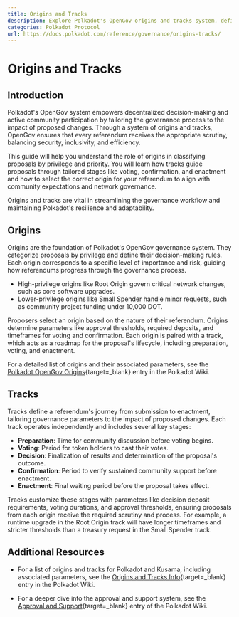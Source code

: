 ```yaml
---
title: Origins and Tracks
description: Explore Polkadot's OpenGov origins and tracks system, defining privilege levels, decision processes, and tailored pathways for network proposals.
categories: Polkadot Protocol
url: https://docs.polkadot.com/reference/governance/origins-tracks/
---
```


# Origins and Tracks

## Introduction

Polkadot's OpenGov system empowers decentralized decision-making and active community participation by tailoring the governance process to the impact of proposed changes. Through a system of origins and tracks, OpenGov ensures that every referendum receives the appropriate scrutiny, balancing security, inclusivity, and efficiency.

This guide will help you understand the role of origins in classifying proposals by privilege and priority. You will learn how tracks guide proposals through tailored stages like voting, confirmation, and enactment and how to select the correct origin for your referendum to align with community expectations and network governance.

Origins and tracks are vital in streamlining the governance workflow and maintaining Polkadot's resilience and adaptability.

## Origins

Origins are the foundation of Polkadot's OpenGov governance system. They categorize proposals by privilege and define their decision-making rules. Each origin corresponds to a specific level of importance and risk, guiding how referendums progress through the governance process.

- High-privilege origins like Root Origin govern critical network changes, such as core software upgrades.
- Lower-privilege origins like Small Spender handle minor requests, such as community project funding under 10,000 DOT.

Proposers select an origin based on the nature of their referendum. Origins determine parameters like approval thresholds, required deposits, and timeframes for voting and confirmation. Each origin is paired with a track, which acts as a roadmap for the proposal's lifecycle, including preparation, voting, and enactment.

For a detailed list of origins and their associated parameters, see the [Polkadot OpenGov Origins](https://wiki.polkadot.com/learn/learn-polkadot-opengov-origins/){target=\_blank} entry in the Polkadot Wiki.

## Tracks

Tracks define a referendum's journey from submission to enactment, tailoring governance parameters to the impact of proposed changes. Each track operates independently and includes several key stages:

- **Preparation**: Time for community discussion before voting begins.
- **Voting**: Period for token holders to cast their votes.
- **Decision**: Finalization of results and determination of the proposal's outcome.
- **Confirmation**: Period to verify sustained community support before enactment.
- **Enactment**: Final waiting period before the proposal takes effect.

Tracks customize these stages with parameters like decision deposit requirements, voting durations, and approval thresholds, ensuring proposals from each origin receive the required scrutiny and process. For example, a runtime upgrade in the Root Origin track will have longer timeframes and stricter thresholds than a treasury request in the Small Spender track.

## Additional Resources

- For a list of origins and tracks for Polkadot and Kusama, including associated parameters, see the [Origins and Tracks Info](https://wiki.polkadot.com/learn/learn-polkadot-opengov-origins/#origins-and-tracks-info){target=\_blank} entry in the Polkadot Wiki.

- For a deeper dive into the approval and support system, see the [Approval and Support](https://wiki.polkadot.com/learn/learn-polkadot-opengov/#approval-and-support){target=\_blank} entry of the Polkadot Wiki.
